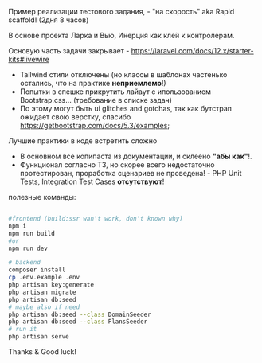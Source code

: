 
Пример реализации тестового задания, - "на скорость" aka Rapid scaffold! (2дня 8 часов)

В основе проекта Ларка и Вью, Инерция как клей к контролерам.

Основую часть задачи закрывает - https://laravel.com/docs/12.x/starter-kits#livewire 
+ Tailwind стили отключены (но классы в шаблонах частенько остались, что на практике __неприемлемо__!)
+ Попытки в спешке прикрутить лайаут с ипользованием Bootstrap.css... (требование в списке задач) 
+ По этому могут быть ui glitches and gotchas, так как бутстрап ожидает свою верстку, спасибо https://getbootstrap.com/docs/5.3/examples;

Лучшие практики в коде встретить сложно
+ В основном все копипаста из документации, и склеено __"абы как"__!.
+ Функционал согласно ТЗ, но скорее всего недостаточно протестирован, проработка сценариев не проведена! - PHP Unit Tests, Integration Test Cases __отсутствуют__!


полезные команды:

``` bash

#frontend (build:ssr wan't work, don't known why)
npm i
npm run build 
#or
npm run dev

# backend
composer install
cp .env.example .env
php artisan key:generate
php artisan migrate
php artisan db:seed 
# maybe also if need
php artisan db:seed --class DomainSeeder
php artisan db:seed --class PlansSeeder
# run it
php artisan serve
```

Thanks & Good luck!

